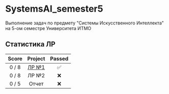 # SystemsAI_semester5
Выполнение задач по предмету "Системы Искусственного Интеллекта" на 5-ом семестре Университета ИТМО

## Статистика ЛР

| Score  | Project                | Passed |
| :---:  | :---:                  | :---:  | 
| 0 / 8  | [ЛР №1](lab1)          | ✅     |
| 0 / 8  | ЛР №2                  | ❌     |
| 0 / 5  | Отчет                  | ❌     |

